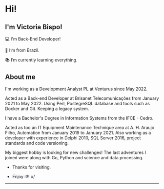 # Hi!

 

## I'm Victoria Bispo!

 

:computer: I'm Back-End Developer!

:house_with_garden: I’m from Brazil.

:books: I’m currently learning everything.
 

## About me

I'm working as a Development Analyst PL at Venturus since May 2022.

Acted as a Back-end Developer at Brisanet Telecomunicações from January 2021 to May 2022. Using Perl, PostegreSQL database and tools such as Docker and Git. Keeping a legacy system.

I have a Bachelor's Degree in Information Systems from the IFCE - Cedro.

Acted as too an IT Equipment Maintenance Technique area at A. H. Araujo Filho, Automation from January 2019 to January 2021. Also working as a developer with experience in Delphi 2010, SQL Server 2016, project standards and code versioning.

My biggest hobby is looking for new challenges! The last adventures I joined were along with Go, Python and science and data processing.

- Thanks for visiting.

- Enjoy it!! o/

----------------------------------------------------------------------------------



